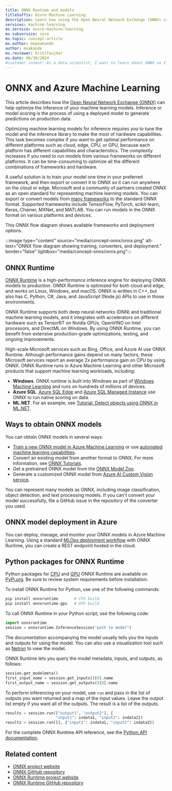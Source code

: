 ```yaml
---
title: ONNX Runtime and models
titleSuffix: Azure Machine Learning
description: Learn how using the Open Neural Network Exchange (ONNX) can help optimize inference of your machine learning models.
services: machine-learning
ms.service: azure-machine-learning
ms.subservice: core
ms.topic: concept-article
ms.author: mopeakande
author: msakande
ms.reviewer: kritifaujdar
ms.date: 09/30/2024
#customer intent: As a data scientist, I want to learn about ONNX so I can use it to optimize the inference of my machine learning models.
---
```


# ONNX and Azure Machine Learning

This article describes how the [Open Neural Network Exchange (ONNX)](https://onnx.ai) can help optimize the inference of your machine learning models. Inference or model scoring is the process of using a deployed model to generate predictions on production data.

Optimizing machine learning models for inference requires you to tune the model and the inference library to make the most of hardware capabilities. This task becomes complex if you want to get optimal performance on different platforms such as cloud, edge, CPU, or GPU, because each platform has different capabilities and characteristics. The complexity increases if you need to run models from various frameworks on different platforms. It can be time-consuming to optimize all the different combinations of frameworks and hardware.

A useful solution is to train your model one time in your preferred framework, and then export or convert it to ONNX so it can run anywhere on the cloud or edge. Microsoft and a community of partners created ONNX as an open standard for representing machine learning models. You can export or convert models from [many frameworks](https://onnx.ai/supported-tools) to the standard ONNX format. Supported frameworks include TensorFlow, PyTorch, scikit-learn, Keras, Chainer, MXNet, and MATLAB. You can run models in the ONNX format on various platforms and devices.

This ONNX flow diagram shows available frameworks and deployment options.

:::image type="content" source="media/concept-onnx/onnx.png" alt-text="ONNX flow diagram showing training, converters, and deployment." border="false" lightbox="media/concept-onnx/onnx.png":::

## ONNX Runtime

[ONNX Runtime](https://onnxruntime.ai) is a high-performance inference engine for deploying ONNX models to production. ONNX Runtime is optimized for both cloud and edge, and works on Linux, Windows, and macOS. ONNX is written in C++, but also has C, Python, C#, Java, and JavaScript (Node.js) APIs to use in those environments.

ONNX Runtime supports both deep neural networks (DNN) and traditional machine learning models, and it integrates with accelerators on different hardware such as TensorRT on Nvidia GPUs, OpenVINO on Intel processors, and DirectML on Windows. By using ONNX Runtime, you can benefit from extensive production-grade optimizations, testing, and ongoing improvements.

High-scale Microsoft services such as Bing, Office, and Azure AI use ONNX Runtime. Although performance gains depend on many factors, these Microsoft services report an average 2x performance gain on CPU by using ONNX. ONNX Runtime runs in Azure Machine Learning and other Microsoft products that support machine learning workloads, including:

- **Windows**. ONNX runtime is built into Windows as part of [Windows Machine Learning](/windows/ai/windows-ml/) and runs on hundreds of millions of devices.
- **Azure SQL**. [Azure SQL Edge](/azure/azure-sql-edge/onnx-overview) and [Azure SQL Managed Instance](/azure/azure-sql/managed-instance/machine-learning-services-overview) use ONNX to run native scoring on data.
- **ML.NET**. For an example, see [Tutorial: Detect objects using ONNX in ML.NET](/dotnet/machine-learning/tutorials/object-detection-onnx).

## Ways to obtain ONNX models

You can obtain ONNX models in several ways:

- [Train a new ONNX model in Azure Machine Learning](https://github.com/onnx/onnx/tree/main/examples) or use [automated machine learning capabilities](concept-automated-ml.md#automl--onnx).
- Convert an existing model from another format to ONNX. For more information, see [ONNX Tutorials](https://github.com/onnx/tutorials).
- Get a pretrained ONNX model from the [ONNX Model Zoo](https://github.com/onnx/models).
- Generate a customized ONNX model from [Azure AI Custom Vision service](/azure/ai-services/custom-vision-service/).

You can represent many models as ONNX, including image classification, object detection, and text processing models. If you can't convert your model successfully, file a GitHub issue in the repository of the converter you used.

## ONNX model deployment in Azure

You can deploy, manage, and monitor your ONNX models in Azure Machine Learning. Using a standard [MLOps deployment workflow](concept-model-management-and-deployment.md#deploy-models-as-endpoints) with ONNX Runtime, you can create a REST endpoint hosted in the cloud.

## Python packages for ONNX Runtime

Python packages for [CPU](https://pypi.org/project/onnxruntime) and [GPU](https://pypi.org/project/onnxruntime-gpu) ONNX Runtime are available on [PyPi.org](https://pypi.org). Be sure to review system requirements before installation.

To install ONNX Runtime for Python, use one of the following commands:

```python    
pip install onnxruntime       # CPU build
pip install onnxruntime-gpu   # GPU build
```

To call ONNX Runtime in your Python script, use the following code:

```python
import onnxruntime
session = onnxruntime.InferenceSession("path to model")
```

The documentation accompanying the model usually tells you the inputs and outputs for using the model. You can also use a visualization tool such as [Netron](https://github.com/lutzroeder/Netron) to view the model.

ONNX Runtime lets you query the model metadata, inputs, and outputs, as follows:

```python
session.get_modelmeta()
first_input_name = session.get_inputs()[0].name
first_output_name = session.get_outputs()[0].name
```

To perform inferencing on your model, use `run` and pass in the list of outputs you want returned and a map of the input values. Leave the output list empty if you want all of the outputs. The result is a list of the outputs.

```python
results = session.run(["output1", "output2"], {
                      "input1": indata1, "input2": indata2})
results = session.run([], {"input1": indata1, "input2": indata2})
```

For the complete ONNX Runtime API reference, see the [Python API documentation](https://onnxruntime.ai/docs/api/python/api_summary.html).

## Related content

- [ONNX project website](https://onnx.ai)
- [ONNX GitHub repository](https://github.com/onnx/onnx)
- [ONNX Runtime project website](https://onnxruntime.ai)
- [ONNX Runtime GitHub repository](https://github.com/Microsoft/onnxruntime)
